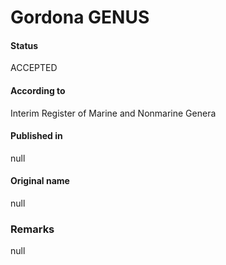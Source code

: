 # Gordona GENUS

#### Status
ACCEPTED

#### According to
Interim Register of Marine and Nonmarine Genera

#### Published in
null

#### Original name
null

### Remarks
null